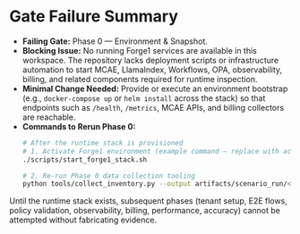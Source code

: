 # Gate Failure Summary

- **Failing Gate:** Phase 0 — Environment & Snapshot.
- **Blocking Issue:** No running Forge1 services are available in this workspace. The repository lacks deployment scripts or infrastructure automation to start MCAE, LlamaIndex, Workflows, OPA, observability, billing, and related components required for runtime inspection.
- **Minimal Change Needed:** Provide or execute an environment bootstrap (e.g., `docker-compose up` or `helm install` across the stack) so that endpoints such as `/health`, `/metrics`, MCAE APIs, and billing collectors are reachable.
- **Commands to Rerun Phase 0:**
  ```bash
  # After the runtime stack is provisioned
  # 1. Activate Forge1 environment (example command – replace with actual bootstrap)
  ./scripts/start_forge1_stack.sh

  # 2. Re-run Phase 0 data collection tooling
  python tools/collect_inventory.py --output artifacts/scenario_run/<timestamp>
  ```

Until the runtime stack exists, subsequent phases (tenant setup, E2E flows, policy validation, observability, billing, performance, accuracy) cannot be attempted without fabricating evidence.
